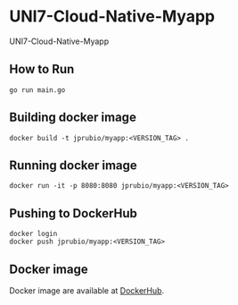 # UNI7-Cloud-Native-Myapp
UNI7-Cloud-Native-Myapp

## How to Run
```
go run main.go
```

## Building docker image
```
docker build -t jprubio/myapp:<VERSION_TAG> . 
```

## Running docker image
```
docker run -it -p 8080:8080 jprubio/myapp:<VERSION_TAG>
```

## Pushing to DockerHub
```
docker login 
docker push jprubio/myapp:<VERSION_TAG>
```

## Docker image
Docker image are available at [DockerHub](https://hub.docker.com/r/jprubio/myapp).

